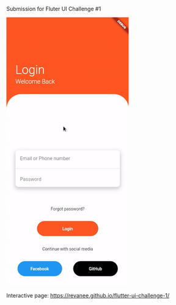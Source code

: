 Submission for Fluter UI Challenge #1

![Alt Text](https://raw.githubusercontent.com/Revanee/flutter-ui-challenge-1/master/ui1.gif)

Interactive page: https://revanee.github.io/flutter-ui-challenge-1/
